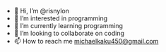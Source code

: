 - 👋 Hi, I’m @risnylon
- 👀 I’m interested in programming
- 🌱 I’m currently learning programming
- 💞️ I’m looking to collaborate on coding
- 📫 How to reach me michaelkaku450@gmail.com

<!---
risnylon/ris450 is a ✨ special ✨ repository because its `README.md` (this file) appears on your GitHub profile.
You can click the Preview link to take a look at your changes.
--->
